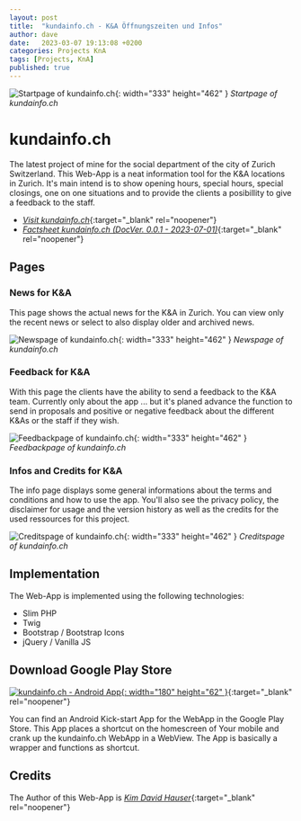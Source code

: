 ```yaml
---
layout: post
title:  "kundainfo.ch - K&A Öffnungszeiten und Infos"
author: dave
date:   2023-03-07 19:13:08 +0200
categories: Projects KnA
tags: [Projects, KnA]
published: true
---
```


![Startpage of kundainfo.ch](../../assets/img/projects/kundainfo.ch/kundainfo.ch-MainSite-2023-03-27-01.png){: width="333" height="462" }
_Startpage of kundainfo.ch_

# kundainfo.ch
The latest project of mine for the social department of the city of Zurich Switzerland. This Web-App is a neat information tool for the K&A locations in Zurich. It's main intend is to show opening hours, special hours, special closings, one on one situations and to provide the clients a posibillity to give a feedback to the staff.
- [_Visit kundainfo.ch_](https://kundainfo.ch){:target="_blank" rel="noopener"}
- [_Factsheet kundainfo.ch (DocVer. 0.0.1 - 2023-07-01)_](https://kimhauser.ch/downloads/projects/kundainfo/Factsheet%20kundainfo.ch%20-%20v0.0.1%20-%202023-07-01-01.pdf){:target="_blank" rel="noopener"}

## Pages
### News for K&A
This page shows the actual news for the K&A in Zurich. You can view only the recent news or select to also display older and archived news.

![Newspage of kundainfo.ch](../../assets/img/projects/kundainfo.ch/kundainfo.ch-NewsPage-2023-03-27-02.png){: width="333" height="462" }
_Newspage of kundainfo.ch_

### Feedback for K&A
With this page the clients have the ability to send a feedback to the K&A team. Currently only about the app ... but it's planed advance the function to send in proposals and positive or negative feedback about the different K&As or the staff if they wish.

![Feedbackpage of kundainfo.ch](../../assets/img/projects/kundainfo.ch/kundainfo.ch-FeedbackPage-2023-03-27-01.png){: width="333" height="462" }
_Feedbackpage of kundainfo.ch_

### Infos and Credits for K&A
The info page displays some general informations about the terms and conditions and how to use the app. You'll also see the privacy policy, the disclaimer for usage and the version history as well as the credits for the used ressources for this project.

![Creditspage of kundainfo.ch](../../assets/img/projects/kundainfo.ch/kundainfo.ch-CreditsPage-2023-03-27-01.png){: width="333" height="462" }
_Creditspage of kundainfo.ch_

## Implementation
The Web-App is implemented using the following technologies:
- Slim PHP
- Twig 
- Bootstrap / Bootstrap Icons
- jQuery / Vanilla JS

## Download Google Play Store
[![kundainfo.ch - Android App](../..//assets/img/Get_it_on_Google_play_180x62px.png){: width="180" height="62" }](https://play.google.com/store/apps/details?id=ch.kundainfo.cordova.kickstartwebsite){:target="_blank" rel="noopener"}

You can find an Android Kick-start App for the WebApp in the Google Play Store. This App places a shortcut on the homescreen of Your mobile and crank up the kundainfo.ch WebApp in a WebView. The App is basically a wrapper and functions as shortcut.

## Credits
The Author of this Web-App is [_Kim David Hauser_](https://kimhauser.ch){:target="_blank" rel="noopener"}
